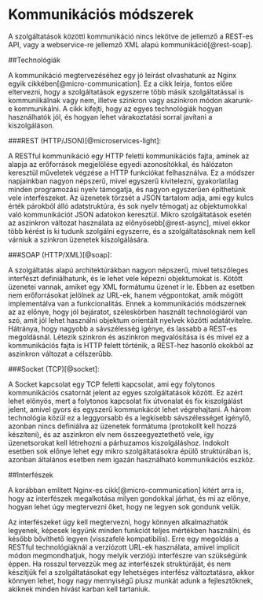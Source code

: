 Kommunikációs módszerek
=======================

A szolgáltatások közötti kommunikáció nincs lekötve de jellemző a REST-es API, vagy a webservice-re jellemző XML alapú kommunikáció[@rest-soap].

##Technológiák

A kommunikáció megtervezéséhez egy jó leírást olvashatunk az Nginx egyik cikkében[@micro-communication]. Ez a cikk leírja, fontos előre eltervezni, hogy a szolgáltatások egyszerre több másik szolgáltatással is kommuniikálnak vagy nem, illetve szinkron vagy aszinkron módon akarunk-e kommunikálni. A cikk kifejti, hogy az egyes technológiák hogyan használhatók jól, és hogyan lehet várakoztatási sorral javítani a kiszolgáláson.

###REST (HTTP/JSON)[@microservices-light]:

A  RESTful kommunikáció egy HTTP feletti kommunikációs fajta, aminek az alapja az erőforrások megjelölése egyedi azonosítókkal, és hálózaton keresztül műveletek végzése a HTTP funkciókat felhasználva. Ez a módszer napjainkban nagyon népszerű, mivel egyszerű kivitelezni, gyakorlatilag minden programozási nyelv támogatja, és nagyon egyszerűen építhetünk vele interfészeket. Az üzenetek törzsét a JSON tartalom adja, ami egy kulcs érték párokból álló adatstruktúra, és sok nyelv témogatj az objektumokkal való kommunikációt JSON adatokon keresztül.
Mikro szolgáltatások esetén az aszinkron változat használata az előnyösebb[@rest-async], mivel ekkor több kérést is ki tudunk szolgálni egyszerre, és a szolgáltatásoknak nem kell várniuk a szinkron üzenetek kiszolgálására.

###SOAP (HTTP/XML)[@soap]:

A szolgáltatás alapú architektúrákban nagyon népszerű, mivel tetszőleges interfészt definiálhatunk, és le lehet vele képezni objektumokat is. Kötött üzenetei vannak, amiket egy XML formátumu üzenet ír le. Ebben az esetben nem erőforrásokat jelölnek az URL-ek, hanem végpontokat, amik mögött implementálva van a funkcionalitás. Ennek a kommunikációs módszernek az az előnye, hogy jól bejáratot, széleskörben használt technológiáról van szó, amit jól lehet használni objektum orientált nyelvek közötti adatátvitelre. Hátránya, hogy nagyobb a sávszélesség igénye, és lassabb a REST-es megoldásnál.
Létezik szinkron és aszinkron megvalósítása is és mivel ez a kommunikációs fajta is HTTP felett történik, a REST-hez hasonló okokból az aszinkron változat a célszerűbb.

###Socket (TCP)[@socket]:

A Socket kapcsolat egy TCP feletti kapcsolat, ami egy folytonos kommunikációs csatornát jelent az egyes szolgáltatások között. Ez azért lehet előnyös, mert a folytonos kapcsolat fix útvonalat és fix kiszolgálást jelent, amivel gyors és egyszerű kommunkácót lehet végrehajtani. A három technológia közül ez a leggyorsabb és a legkisebb sávszélességet igénylő, azonban nincs definiálva az üzenetek formátuma (protokollt kell hozzá készíteni), és az aszinkron elv nem összeegyeztethető vele, így üzenetsorokat kell létrehozni a párhuzamos kiszolgáláshoz.
Indokolt esetben sok előnye lehet egy mikro szolgáltatásokra épülő struktúrában is, azonban általános esetben nem igazán használható kommunikációs eszköz.

##Interfészek

A korábban említett Nginx-es cikk[@micro-communication] kitért arra is, hogy az interfészek megalkotása milyen gondokkal járhat, és mi az előnye, hogyan lehet úgy megtervezni őket, hogy ne legyen sok gondunk velük.

Az interfészeket úgy kell megtervezni, hogy könnyen alkalmazhatók legyenek, képesek legyünk minden funkciót teljes mértékben használni, és később bővíthető legyen (visszafelé kompatibilis). Erre egy megoldás a RESTful technológiáknál a verziózott URL-ek használata, amivel implicit módon megmondhatjuk, hogy melyik verziójú interfészre van szükségünk éppen. Ha rosszul tervezzük meg az interfészek struktúráját, és nem készítjük fel a szolgáltatásokat egy lehetséges interfész változtatásra, akkor könnyen lehet, hogy nagy mennyiségű plusz munkát adunk a fejlesztőknek, akiknek minden hívást karban kell tartaniuk.
